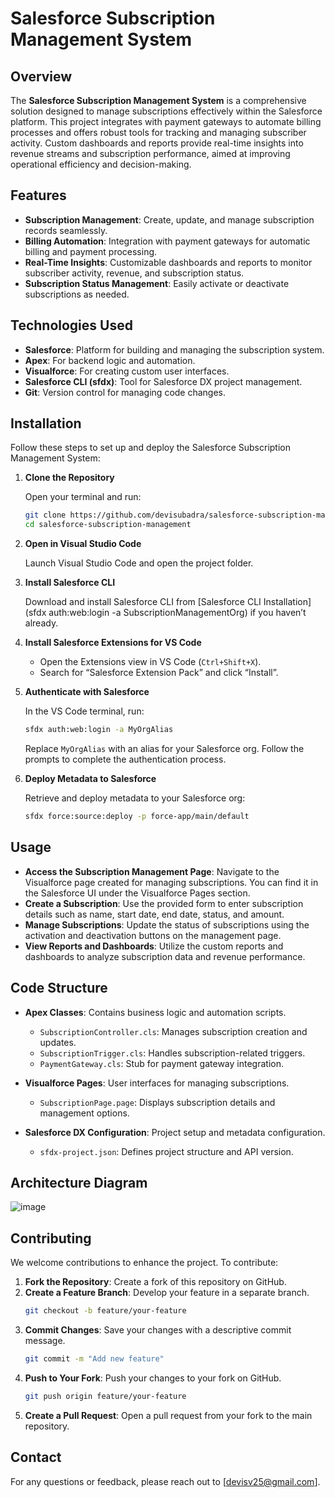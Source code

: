

# Salesforce Subscription Management System

## Overview

The **Salesforce Subscription Management System** is a comprehensive solution designed to manage subscriptions effectively within the Salesforce platform. This project integrates with payment gateways to automate billing processes and offers robust tools for tracking and managing subscriber activity. Custom dashboards and reports provide real-time insights into revenue streams and subscription performance, aimed at improving operational efficiency and decision-making.

## Features

- **Subscription Management**: Create, update, and manage subscription records seamlessly.
- **Billing Automation**: Integration with payment gateways for automatic billing and payment processing.
- **Real-Time Insights**: Customizable dashboards and reports to monitor subscriber activity, revenue, and subscription status.
- **Subscription Status Management**: Easily activate or deactivate subscriptions as needed.

## Technologies Used

- **Salesforce**: Platform for building and managing the subscription system.
- **Apex**: For backend logic and automation.
- **Visualforce**: For creating custom user interfaces.
- **Salesforce CLI (sfdx)**: Tool for Salesforce DX project management.
- **Git**: Version control for managing code changes.

## Installation

Follow these steps to set up and deploy the Salesforce Subscription Management System:

1. **Clone the Repository**

   Open your terminal and run:
   ```bash
   git clone https://github.com/devisubadra/salesforce-subscription-management.git
   cd salesforce-subscription-management
   ```

2. **Open in Visual Studio Code**

   Launch Visual Studio Code and open the project folder.

3. **Install Salesforce CLI**

   Download and install Salesforce CLI from [Salesforce CLI Installation](sfdx auth:web:login -a SubscriptionManagementOrg) if you haven’t already.

4. **Install Salesforce Extensions for VS Code**

   - Open the Extensions view in VS Code (`Ctrl+Shift+X`).
   - Search for “Salesforce Extension Pack” and click “Install”.

5. **Authenticate with Salesforce**

   In the VS Code terminal, run:
   ```bash
   sfdx auth:web:login -a MyOrgAlias
   ```
   Replace `MyOrgAlias` with an alias for your Salesforce org. Follow the prompts to complete the authentication process.

6. **Deploy Metadata to Salesforce**

   Retrieve and deploy metadata to your Salesforce org:
   ```bash
   sfdx force:source:deploy -p force-app/main/default
   ```

## Usage

- **Access the Subscription Management Page**: Navigate to the Visualforce page created for managing subscriptions. You can find it in the Salesforce UI under the Visualforce Pages section.
- **Create a Subscription**: Use the provided form to enter subscription details such as name, start date, end date, status, and amount.
- **Manage Subscriptions**: Update the status of subscriptions using the activation and deactivation buttons on the management page.
- **View Reports and Dashboards**: Utilize the custom reports and dashboards to analyze subscription data and revenue performance.

## Code Structure

- **Apex Classes**: Contains business logic and automation scripts.
  - `SubscriptionController.cls`: Manages subscription creation and updates.
  - `SubscriptionTrigger.cls`: Handles subscription-related triggers.
  - `PaymentGateway.cls`: Stub for payment gateway integration.

- **Visualforce Pages**: User interfaces for managing subscriptions.
  - `SubscriptionPage.page`: Displays subscription details and management options.

- **Salesforce DX Configuration**: Project setup and metadata configuration.
  - `sfdx-project.json`: Defines project structure and API version.

## Architecture Diagram
 
![image](https://github.com/user-attachments/assets/b88d255c-4e47-4da0-a947-0ed84390f91e)


## Contributing

We welcome contributions to enhance the project. To contribute:

1. **Fork the Repository**: Create a fork of this repository on GitHub.
2. **Create a Feature Branch**: Develop your feature in a separate branch.
   ```bash
   git checkout -b feature/your-feature
   ```
3. **Commit Changes**: Save your changes with a descriptive commit message.
   ```bash
   git commit -m "Add new feature"
   ```
4. **Push to Your Fork**: Push your changes to your fork on GitHub.
   ```bash
   git push origin feature/your-feature
   ```
5. **Create a Pull Request**: Open a pull request from your fork to the main repository.


## Contact

For any questions or feedback, please reach out to [devisv25@gmail.com].

